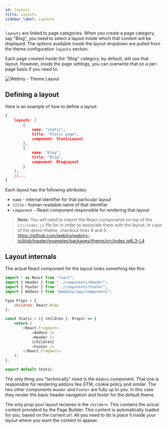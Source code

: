 ```yaml
---
id: layouts
title: Layouts
sidebar_label: Layouts
---
```


`layouts` are linked to page categories. When you create a page category, say "Blog", you need to select a layout inside which that content will be displayed.
The options available inside the layout dropdown are pulled from the theme configuration `layouts` section.

Each page created inside the "Blog" category, by default, will use that layout. However, inside the page settings, you can overwrite that on a per-page basis if you need to.

![Webiny - Theme Layout](/assets/theme-development/webiny-theme-page-categories.gif)

## Defining a layout

Here is an example of how to define a layout:

```json
{
    layouts: [
        {
            name: "static",
            title: "Static page",
            component: StaticLayout
        },
        {
            name: "blog",
            title: "Blog",
            component: BlogLayout
        }
    ],
    //...
}
```

Each layout has the following attributes:

- `name` - internal identifier for that particular layout
- `title` - human readable name of that identifier
- `component` - React component responsible for rendering that layout

> **Note:** You will need to import the React components on top of the `src/index.js` file for in order to associate them with the layout. In case of the demo-theme, checkout lines 4 and 5:
https://github.com/webiny/webiny-js/blob/master/examples/packages/theme/src/index.js#L3-L4


## Layout internals

The actual React component for the layout looks something like this:

``` js
import * as React from "react";
import { Header } from "../components/Header";
import { Footer } from "../components/Footer";
import { Addons } from "@webiny/app/components";

type Props = {
    children: React.Node
};

const Static = ({ children }: Props) => {
    return (
        <React.Fragment>
            <Addons />
            <Header />
            {children}
            <Footer />
        </React.Fragment>
    );
};

export default Static;
```

The only thing you "technically" need is the `Addons` component. That one is responsible for rendering addons like GTM, cookie policy and similar. The two other components `Header` and `Footer` are fully up to you. In this case they render the basic header navigation and footer for the default theme.

The only prop your layout recieves is the `childern`. This contains the actual content providerd by the Page Builder. This content is automatically loaded for you, based on the current url. All you need to do is place it inside your layout where you want the content to appear. 